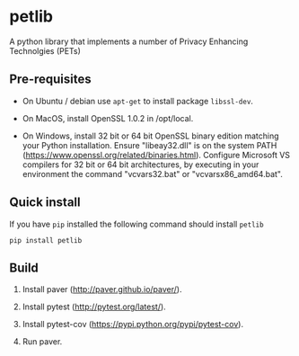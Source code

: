 petlib
======

A python library that implements a number of Privacy Enhancing Technolgies (PETs)


Pre-requisites
--------------

* On Ubuntu / debian use `apt-get` to install package `libssl-dev`.

* On MacOS, install OpenSSL 1.0.2 in /opt/local.

* On Windows, install 32 bit or 64 bit OpenSSL binary edition matching your Python installation. Ensure "libeay32.dll" is on the system PATH (https://www.openssl.org/related/binaries.html).
Configure Microsoft VS compilers for 32 bit or 64 bit architectures, by executing in your environment the command "vcvars32.bat" or "vcvarsx86_amd64.bat".
 
Quick install
-------------

If you have `pip` installed the following command should install `petlib`

	pip install petlib

Build
-----

1. Install paver (http://paver.github.io/paver/).

2. Install pytest (http://pytest.org/latest/).

3. Install pytest-cov (https://pypi.python.org/pypi/pytest-cov).

4. Run paver.
